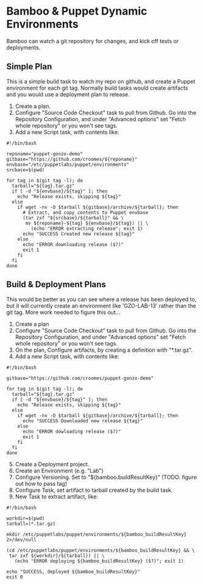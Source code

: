 # Bamboo & Puppet Dynamic Environments

Bamboo can watch a git repository for changes, and kick off tests
or deployments.

## Simple Plan

This is a simple build task to watch my repo on github, and create a
Puppet environment for each git tag.  Normally build tasks would create
artifacts and you would use a deployment plan to release.

1. Create a plan.
2. Configure "Source Code Checkout" task to pull from Github.  Go into the Repository Configuration, and under "Advanced options" set "Fetch whole repository" or you won't see tags.
3. Add a new Script task, with contents like:

```
#!/bin/bash

reponame="puppet-gonzo-demo"
gitbase="https://github.com/croomes/${reponame}"
envbase="/etc/puppetlabs/puppet/environments"
srcbase=$(pwd)

for tag in $(git tag -l); do
  tarball="${tag}.tar.gz"
  if [ -d "${envbase}/${tag}" ]; then
    echo "Release exists, skipping ${tag}"
  else
    if wget -nv -O $tarball ${gitbase}/archive/${tarball}; then
      # Extract, and copy contents to Puppet envbase
      (tar zxf "${srcbase}/${tarball}" && \
       mv ${reponame}-${tag} ${envbase}/${tag}) || \
         (echo "ERROR extracting release"; exit 1)
      echo "SUCCESS Created new release ${tag}"
    else
      echo "ERROR downloading release ($?)"
      exit 1
    fi
  fi
done
```

## Build & Deployment Plans

This would be better as you can see where a release has been deployed to, but it will
currently create an environment like 'GZO-LAB-13' rather than the git tag.  More work
needed to figure this out...

1. Create a plan
2. Configure "Source Code Checkout" task to pull from Github.  Go into the Repository Configuration, and under "Advanced options" set "Fetch whole repository" or you won't see tags.
3. On the plan, Configure artifacts, by creating a definition with "*.tar.gz".
4. Add a new Script task, with contents like:

```
#!/bin/bash

gitbase="https://github.com/croomes/puppet-gonzo-demo"

for tag in $(git tag -l); do
  tarball="${tag}.tar.gz"
  if [ -d "${envbase}/${tag}" ]; then
    echo "Release exists, skipping ${tag}"
  else
    if wget -nv -O $tarball ${gitbase}/archive/${tarball}; then
      echo "SUCCESS Downloaded new release ${tag}"
    else
      echo "ERROR dowloading release ($?)"
      exit 1
    fi
  fi
done
```

5. Create a Deployment project.
6. Create an Environment (e.g. "Lab")
7. Configure Versioning.  Set to "${bamboo.buildResultKey}" (TODO: figure out how to pass tag)
8. Configure Task, set artifact to tarball created by the build task.
9. New Task to extract artifact, like:

```
#!/bin/bash

workdir=$(pwd)
tarball=(*.tar.gz)

mkdir /etc/puppetlabs/puppet/environments/${bamboo_buildResultKey} 2>/dev/null

(cd /etc/puppetlabs/puppet/environments/${bamboo_buildResultKey} && \
 tar zxf ${workdir}/${tarball}) || \
   (echo "ERROR deploying ${bamboo_buildResultKey} ($?)"; exit 1)
   
echo "SUCCESS, deployed ${bamboo_buildResultKey}"
exit 0
```
